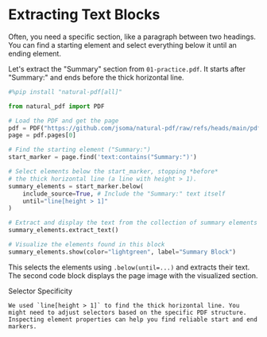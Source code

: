 # Extracting Text Blocks

Often, you need a specific section, like a paragraph between two headings. You can find a starting element and select everything below it until an ending element.

Let's extract the "Summary" section from `01-practice.pdf`. It starts after "Summary:" and ends before the thick horizontal line.

```python
#%pip install "natural-pdf[all]"
```


```python
from natural_pdf import PDF

# Load the PDF and get the page
pdf = PDF("https://github.com/jsoma/natural-pdf/raw/refs/heads/main/pdfs/01-practice.pdf")
page = pdf.pages[0]

# Find the starting element ("Summary:")
start_marker = page.find('text:contains("Summary:")')

# Select elements below the start_marker, stopping *before*
# the thick horizontal line (a line with height > 1).
summary_elements = start_marker.below(
    include_source=True, # Include the "Summary:" text itself
    until="line[height > 1]"
)

# Extract and display the text from the collection of summary elements
summary_elements.extract_text()

```

```python
# Visualize the elements found in this block
summary_elements.show(color="lightgreen", label="Summary Block")
```

This selects the elements using `.below(until=...)` and extracts their text. The second code block displays the page image with the visualized section.

<div class="admonition note">
<p class="admonition-title">Selector Specificity</p>

    We used `line[height > 1]` to find the thick horizontal line. You might need to adjust selectors based on the specific PDF structure. Inspecting element properties can help you find reliable start and end markers.
</div>
